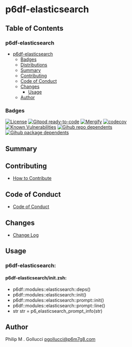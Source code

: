 # p6df-elasticsearch

## Table of Contents


### p6df-elasticsearch
- [p6df-elasticsearch](#p6df-elasticsearch)
  - [Badges](#badges)
  - [Distributions](#distributions)
  - [Summary](#summary)
  - [Contributing](#contributing)
  - [Code of Conduct](#code-of-conduct)
  - [Changes](#changes)
    - [Usage](#usage)
  - [Author](#author)

### Badges

[![License](https://img.shields.io/badge/License-Apache%202.0-yellowgreen.svg)](https://opensource.org/licenses/Apache-2.0)
[![Gitpod ready-to-code](https://img.shields.io/badge/Gitpod-ready--to--code-blue?logo=gitpod)](https://gitpod.io/#https://github.com/p6m7g8/p6df-elasticsearch)
[![Mergify](https://img.shields.io/endpoint.svg?url=https://gh.mergify.io/badges/p6m7g8/p6df-elasticsearch/&style=flat)](https://mergify.io)
[![codecov](https://codecov.io/gh/p6m7g8/p6df-elasticsearch/branch/master/graph/badge.svg?token=14Yj1fZbew)](https://codecov.io/gh/p6m7g8/p6df-elasticsearch)
[![Known Vulnerabilities](https://snyk.io/test/github/p6m7g8/p6df-elasticsearch/badge.svg?targetFile=package.json)](https://snyk.io/test/github/p6m7g8/p6df-elasticsearch?targetFile=package.json)
[![Gihub repo dependents](https://badgen.net/github/dependents-repo/p6m7g8/p6df-elasticsearch)](https://github.com/p6m7g8/p6df-elasticsearch/network/dependents?dependent_type=REPOSITORY)
[![Gihub package dependents](https://badgen.net/github/dependents-pkg/p6m7g8/p6df-elasticsearch)](https://github.com/p6m7g8/p6df-elasticsearch/network/dependents?dependent_type=PACKAGE)

## Summary

## Contributing

- [How to Contribute](CONTRIBUTING.md)

## Code of Conduct

- [Code of Conduct](https://github.com/p6m7g8/.github/blob/master/CODE_OF_CONDUCT.md)

## Changes

- [Change Log](CHANGELOG.md)

## Usage

### p6df-elasticsearch:

#### p6df-elasticsearch/init.zsh:

- p6df::modules::elasticsearch::deps()
- p6df::modules::elasticsearch::init()
- p6df::modules::elasticsearch::prompt::init()
- p6df::modules::elasticsearch::prompt::line()
- str str = p6_elasticsearch_prompt_info(str)



## Author

Philip M . Gollucci <pgollucci@p6m7g8.com>
